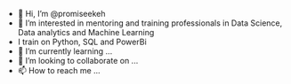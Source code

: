 - 👋 Hi, I’m @promiseekeh
- 👀 I’m interested in mentoring and training professionals in Data Science, Data analytics and Machine Learning
- I train on Python, SQL and PowerBi
- 🌱 I’m currently learning ...
- 💞️ I’m looking to collaborate on ...
- 📫 How to reach me ...

<!---
promiseekeh/promiseekeh is a ✨ special ✨ repository because its `README.md` (this file) appears on your GitHub profile.
You can click the Preview link to take a look at your changes.
--->
